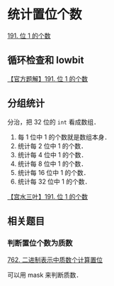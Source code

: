 # 统计置位个数

[191. 位 1 的个数](https://leetcode.cn/problems/number-of-1-bits/)

## 循环检查和 lowbit

[【官方题解】191. 位 1 的个数](https://leetcode.cn/problems/number-of-1-bits/solution/wei-1de-ge-shu-by-leetcode-solution-jnwf/)

## 分组统计

分治，把 32 位的 `int` 看成数组．

1. 每 1 位中 1 的个数就是数组本身．
2. 统计每 2 位中 1 的个数．
3. 统计每 4 位中 1 的个数．
4. 统计每 8 位中 1 的个数．
5. 统计每 16 位中 1 的个数．
6. 统计每 32 位中 1 的个数．

[【宫水三叶】191. 位 1 的个数](https://leetcode.cn/problems/number-of-1-bits/solution/yi-ti-san-jie-wei-shu-jian-cha-you-yi-to-av1r/)

## 相关题目

### 判断置位个数为质数

[762. 二进制表示中质数个计算置位](https://leetcode.cn/problems/prime-number-of-set-bits-in-binary-representation/)

可以用 $\text{mask}$ 来判断质数．
